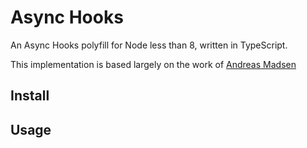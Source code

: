 # Async Hooks

An Async Hooks polyfill for Node less than 8, written in TypeScript.

This implementation is based largely on the work of [Andreas Madsen](https://github.com/AndreasMadsen/async-hook)

## Install

## Usage